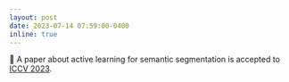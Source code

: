 ```yaml
---
layout: post
date: 2023-07-14 07:59:00-0400
inline: true
---
```


📩 A paper about active learning for semantic segmentation is accepted to [ICCV 2023](https://iccv2023.thecvf.com/).